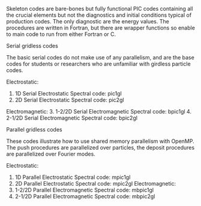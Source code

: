 Skeleton codes are bare-bones but fully functional PIC codes containing all the crucial elements but not the diagnostics and initial conditions typical of production codes.  The only diagnostic are the energy values.  The procedures are written in Fortran, but there are wrapper functions so enable to main code to run from either Fortran or C.

Serial gridless codes

The basic serial codes do not make use of any parallelism, and are the base codes for students or researchers who are unfamiliar with girdless particle codes.

Electrostatic:
1.  1D Serial Electrostatic Spectral code:  pic1gl
2.  2D Serial Electrostatic Spectral code:  pic2gl

Electromagnetic:
3.  1-2/2D Serial Electromagnetic Spectral code:  bpic1gl
4.  2-1/2D Serial Electromagnetic Spectral code:  bpic2gl


Parallel gridless codes

These codes illustrate how to use shared memory parallelism with OpenMP. The push procedures are parallelized over particles, the deposit procedures are parallelized over Fourier modes.

Electrostatic:
1. 1D Parallel Electrostatic Spectral code:  mpic1gl
2. 2D Parallel Electrostatic Spectral code:  mpic2gl
Electromagnetic:
3. 1-2/2D Parallel Electromagnetic Spectral code:  mbpic1gl
4. 2-1/2D Parallel Electromagnetic Spectral code:  mbpic2gl
